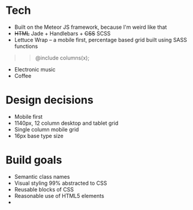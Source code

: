 # Tech
* Built on the Meteor JS framework, because I'm weird like that 
* ~~HTML~~ Jade + Handlebars + ~~CSS~~ SCSS
* Lettuce Wrap – a mobile first, percentage based grid built using SASS functions
>> @include columns(x);
* Electronic music
* Coffee

# Design decisions
* Mobile first
* 1140px, 12 column desktop and tablet grid
* Single column mobile grid
* 16px base type size

# Build goals
* Semantic class names
* Visual styling 99% abstracted to CSS
* Reusable blocks of CSS
* Reasonable use of HTML5 elements
* 
